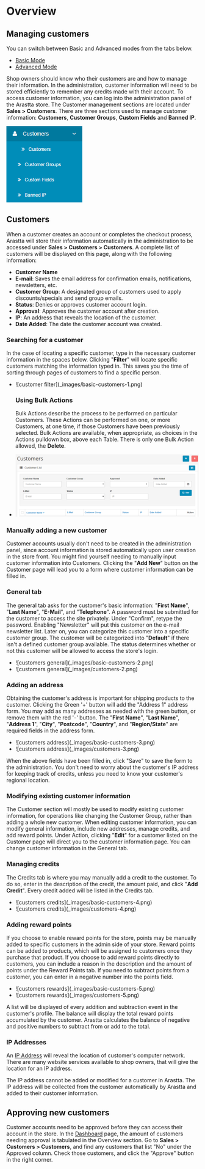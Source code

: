 Overview
=========

Managing customers
------------------

<div class="uk-alert-info uk-alert">
  <span class="uk-icon-info-circle"></span> You can switch between Basic and Advanced modes from the tabs below.
</div>
<ul class="uk-tab" data-uk-tab="{connect:'#doc-tabs #doc-tabs1 #doc-tabs2 #doc-tabs3 #doc-tabs4 #doc-tabs5', animation: 'fade'}">
    <li><a href="">Basic Mode</a></li>
    <li><a href="">Advanced Mode</a></li>
</ul>

Shop owners should know who their customers are and how to manage their information. In the administration, customer information will need to be stored efficiently to remember any credits made with their account. To access customer information, you can log into the administration panel of the Arastta store. The Customer management sections are located under **Sales > Customers**. There are three sections used to manage customer information: **Customers**, **Customer Groups**, **Custom Fields** and **Banned IP**.

![customers backend](_images/customers.png)

Customers
---------

When a customer creates an account or completes the checkout process, Arastta will store their information automatically in the administration to be accessed under **Sales > Customers > Customers**. A complete list of customers will be displayed on this page, along with the following information:

- **Customer Name**
- **E-mail**: Saves the email address for confirmation emails, notifications, newsletters, etc.
- **Customer Group**: A designated group of customers used to apply discounts/specials and send group emails.
- **Status**: Denies or approves customer account login.
- **Approval**: Approves the customer account after creation.
- **IP**: An address that reveals the location of the customer.
- **Date Added**: The date the customer account was created.

### Searching for a customer

In the case of locating a specific customer, type in the necessary customer information in the spaces below. Clicking "**Filter**" will locate specific customers matching the information typed in. This saves you the time of sorting through pages of customers to find a specific person.

<ul id="doc-tabs1" class="uk-switcher uk-margin">
    <li markdown="1">![customer filter](_images/basic-customers-1.png)

### Using Bulk Actions

Bulk Actions describe the process to be performed on particular Customers. These Actions can be performed on one, or more Customers, at one time, if those Customers have been previously selected. Bulk Actions are available, when appropriate, as choices in the Actions pulldown box, above each Table. There is only one Bulk Action allowed, the **Delete**.</li>
    <li markdown="1">![customer filter](_images/customers-1.png)</li>
</ul>

### Manually adding a new customer

Customer accounts usually don't need to be created in the administration panel, since account information is stored automatically upon user creation in the store front. You might find yourself needing to manually input customer information into Customers. Clicking the "**Add New**" button on the Customer page will lead you to a form where customer information can be filled in.

### General tab

The general tab asks for the customer's basic information: "**First Name**", "**Last Name**", "**E-Mail**", and "**Telephone**". A password must be submitted for the customer to access the site privately. Under "Confirm", retype the password. Enabling "Newsletter" will put this customer on the e-mail newsletter list. Later on, you can categorize this customer into a specific customer group. The customer will be categorized into "**Default**" if there isn't a defined customer group available. The status determines whether or not this customer will be allowed to access the store's login.

<ul id="doc-tabs2" class="uk-switcher uk-margin">
    <li markdown="1">![customers general](_images/basic-customers-2.png)</li>
    <li markdown="1">![customers general](_images/customers-2.png)</li>
</ul>

### Adding an address

Obtaining the customer's address is important for shipping products to the customer. Clicking the Green '+' button will add the "Address 1" address form. You may add as many addresses as needed with the green button, or remove them with the red '-' button. The "**First Name**", "**Last Name**", "**Address 1**", "**City**", "**Postcode**", "**Country**", and "**Region/State**" are required fields in the address form.

<ul id="doc-tabs3" class="uk-switcher uk-margin">
    <li markdown="1">![customers address](_images/basic-customers-3.png)</li>
    <li markdown="1">![customers address](_images/customers-3.png)</li>
</ul>

When the above fields have been filled in, click "Save" to save the form to the administration. You don't need to worry about the customer's IP address for keeping track of credits, unless you need to know your customer's regional location.

### Modifying existing customer information

The Customer section will mostly be used to modify existing customer information, for operations like changing the Customer Group, rather than adding a whole new customer. When editing customer information, you can modify general information, include new addresses, manage credits, and add reward points. Under Action, clicking "**Edit**" for a customer listed on the Customer page will direct you to the customer information page. You can change customer information in the General tab.

### Managing credits

The Credits tab is where you may manually add a credit to the customer. To do so, enter in the description of the credit, the amount paid, and click "**Add Credit**". Every credit added will be listed in the Credits tab.

<ul id="doc-tabs4" class="uk-switcher uk-margin">
    <li markdown="1">![customers credits](_images/basic-customers-4.png)</li>
    <li markdown="1">![customers credits](_images/customers-4.png)</li>
</ul>

### Adding reward points

If you choose to enable reward points for the store, points may be manually added to specific customers in the admin side of your store. Reward points can be added to products, which will be assigned to customers once they purchase that product. If you choose to add reward points directly to customers, you can include a reason in the description and the amount of points under the Reward Points tab. If you need to subtract points from a customer, you can enter in a negative number into the points field.

<ul id="doc-tabs5" class="uk-switcher uk-margin">
    <li markdown="1">![customers rewards](_images/basic-customers-5.png)</li>
    <li markdown="1">![customers rewards](_images/customers-5.png)</li>
</ul>

A list will be displayed of every addition and subtraction event in the customer's profile. The balance will display the total reward points accumulated by the customer. Arastta calculates the balance of negative and positive numbers to subtract from or add to the total.

### IP Addresses

An [IP Address](http://en.wikipedia.org/wiki/IP_address) will reveal the location of customer's computer network. There are many website services available to shop owners, that will give the location for an IP address.

<div class="uk-alert uk-alert-info uk-margin-small-left uk-margin-small-right"><i class="uk-icon-info-circle"></i> The IP address cannot be added or modified for a customer in Arastta. The IP address will be collected from the customer automatically by Arastta and added to their customer information.</div>

Approving new customers
-----------------------

Customer accounts need to be approved before they can access their account in the store. In the [Dashboard](docs/user-manual/admin/overview/) page, the amount of customers needing approval is tabulated in the Overview section. Go to **Sales > Customers > Customers**, and find any customers that list "No" under the Approved column. Check those customers, and click the "Approve" button in the right corner.
